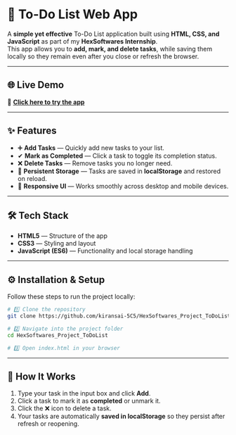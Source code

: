 # 📝 To-Do List Web App

A **simple yet effective** To-Do List application built using **HTML, CSS, and JavaScript** as part of my **HexSoftwares Internship**.  
This app allows you to **add, mark, and delete tasks**, while saving them locally so they remain even after you close or refresh the browser.

---

## 🌐 Live Demo
🔗 **[Click here to try the app](https://kiransai-5c5.github.io/HexSoftwares_Project_ToDoList/)**

---

## ✨ Features
- ➕ **Add Tasks** — Quickly add new tasks to your list.
- ✔ **Mark as Completed** — Click a task to toggle its completion status.
- ❌ **Delete Tasks** — Remove tasks you no longer need.
- 💾 **Persistent Storage** — Tasks are saved in **localStorage** and restored on reload.
- 📱 **Responsive UI** — Works smoothly across desktop and mobile devices.

---

## 🛠 Tech Stack
- **HTML5** — Structure of the app
- **CSS3** — Styling and layout
- **JavaScript (ES6)** — Functionality and local storage handling

---

## ⚙ Installation & Setup
Follow these steps to run the project locally:

```bash
# 1️⃣ Clone the repository
git clone https://github.com/kiransai-5C5/HexSoftwares_Project_ToDoList.git

# 2️⃣ Navigate into the project folder
cd HexSoftwares_Project_ToDoList

# 3️⃣ Open index.html in your browser
```

---

## 📌 How It Works
1. Type your task in the input box and click **Add**.
2. Click a task to mark it as **completed** or unmark it.
3. Click the ❌ icon to delete a task.
4. Your tasks are automatically **saved in localStorage** so they persist after refresh or reopening.


